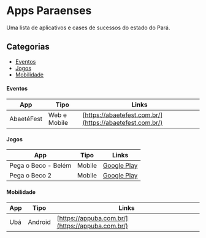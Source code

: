 # Apps Paraenses
Uma lista de aplicativos e cases de sucessos do estado do Pará.

## Categorias
- [Eventos](#eventos)
- [Jogos](#jogos)
- [Mobilidade](#mobilidade)

#### **Eventos**

| App | Tipo | Links                                    |
|-------------|------|----------------------------------|
| AbaetéFest  | Web e Mobile | [https://abaetefest.com.br/](https://abaetefest.com.br/)|

#### **Jogos**

| App | Tipo | Links                                    |
|-------------|------|----------------------------------|
| Pega o Beco - Belém  | Mobile | [Google Play](https://play.google.com/store/apps/details?id=com.pandergames.PegaoBeco&hl=pt_BR&gl=US)|
| Pega o Beco 2 | Mobile | [Google Play](https://play.google.com/store/apps/details?id=com.PanderGames.PegaoBeco2&hl=pt_BR&gl=US)|



#### **Mobilidade**

| App | Tipo | Links                                    |
|-------------|------|----------------------------------|
| Ubá  | Android | [https://appuba.com.br/](https://appuba.com.br/)|
